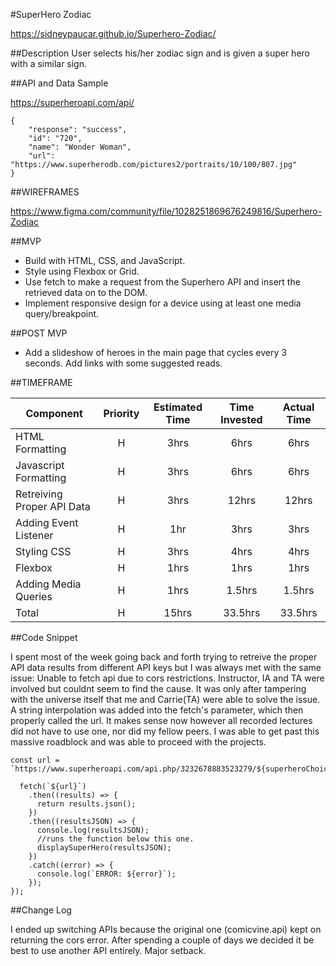 #SuperHero Zodiac

https://sidneypaucar.github.io/Superhero-Zodiac/

##Description
 User selects his/her zodiac sign and is given a super hero with a similar sign.

 ##API and Data Sample

https://superheroapi.com/api/

```
{
    "response": "success",
    "id": "720",
    "name": "Wonder Woman",
    "url": "https://www.superherodb.com/pictures2/portraits/10/100/807.jpg"
}
```

##WIREFRAMES

 https://www.figma.com/community/file/1028251869676249816/Superhero-Zodiac

##MVP 

- Build with HTML, CSS, and JavaScript.
- Style using Flexbox or Grid.
- Use fetch to make a request from the Superhero API and insert the retrieved data on to the DOM.
- Implement responsive design for a device using at least one media query/breakpoint.

##POST MVP

- Add a slideshow of heroes in the main page that cycles every 3 seconds. Add links with some suggested reads.

##TIMEFRAME

| Component | Priority | Estimated Time | Time Invested | Actual Time |
| --- | :---: |  :---: | :---: | :---: |
| HTML Formatting | H | 3hrs| 6hrs | 6hrs |
| Javascript Formatting | H | 3hrs| 6hrs | 6hrs |
| Retreiving Proper API Data | H | 3hrs| 12hrs | 12hrs |
| Adding Event Listener | H | 1hr| 3hrs | 3hrs |
| Styling CSS | H | 3hrs| 4hrs | 4hrs |
| Flexbox | H | 1hrs| 1hrs | 1hrs |
| Adding Media Queries | H | 1hrs| 1.5hrs | 1.5hrs |
| Total | H | 15hrs| 33.5hrs | 33.5hrs |

##Code Snippet

I spent most of the week going back and forth trying to retreive the proper API data results from different API keys but I was always met with the same issue: Unable to fetch api due to cors restrictions. Instructor, IA and TA were involved but couldnt seem to find the cause. It was only after tampering with the universe itself that me and Carrie(TA) were able to solve the issue. A string interpolation was added into the fetch's parameter, which then properly called the url. It makes sense now however all recorded lectures did not have to use one, nor did my fellow peers. I was able to get past this massive roadblock and was able to proceed with the projects.

```
const url = `https://www.superheroapi.com/api.php/3232678883523279/${superheroChoice}/image`;
  
  fetch(`${url}`)
    .then((results) => {
      return results.json();
    })
    .then((resultsJSON) => {
      console.log(resultsJSON);
      //runs the function below this one.
      displaySuperHero(resultsJSON);
    })
    .catch((error) => {
      console.log(`ERROR: ${error}`);
    });
});
```

##Change Log

I ended up switching APIs because the original one (comicvine.api) kept on returning the cors error. After spending a couple of days we decided it be best to use another API entirely. Major setback.


